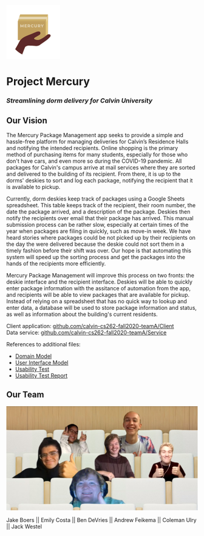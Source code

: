 ![Mercury logo](https://github.com/calvin-cs262-fall2020-teamA/Project/blob/master/assets/logo.png)

# Project Mercury

### *Streamlining dorm delivery for Calvin University*

## Our Vision

The Mercury Package Management app seeks to provide a simple and hassle-free platform for managing deliveries for Calvin’s Residence Halls and notifying the intended recipients. Online shopping is the primary method of purchasing items for many students, especially for those who don't have cars, and even more so during the COVID-19 pandemic. All packages for Calvin's campus arrive at mail services where they are sorted and delivered to the building of its recipient. From there, it is up to the dorms' deskies to sort and log each package, notifying the recipient that it is available to pickup.

Currently, dorm deskies keep track of packages using a Google Sheets spreadsheet. This table keeps track of the recipient, their room number, the date the package arrived, and a description of the package. Deskies then notify the recipients over email that their package has arrived. This manual submission process can be rather slow, especially at certain times of the year when packages are filing in quickly, such as move-in week. We have heard stories where packages could be not picked up by their recipients on the day the were delivered because the deskie could not sort them in a timely fashion before their shift was over. Our hope is that automating this system will speed up the sorting process and get the packages into the hands of the recipients more efficiently. 

Mercury Package Management will improve this process on two fronts: the deskie interface and the recipient interface. Deskies will be able to quickly enter package information with the assitance of automation from the app, and recipients will be able to view packages that are available for pickup. Instead of relying on a spreadsheet that has no quick way to lookup and enter data, a database will be used to store package information and status, as well as information about the building's current residents.  

Client application: [github.com/calvin-cs262-fall2020-teamA/Client](https://github.com/calvin-cs262-fall2020-teamA/Client)  
Data service: [github.com/calvin-cs262-fall2020-teamA/Service](https://github.com/calvin-cs262-fall2020-teamA/Service)

References to additional files:
- [Domain Model](https://github.com/calvin-cs262-fall2020-teamA/Project/blob/master/assets/DomainModel.png)
- [User Interface Model](https://github.com/calvin-cs262-fall2020-teamA/Project/blob/master/assets/UIModel.png)
- [Usability Test](https://github.com/calvin-cs262-fall2020-teamA/Project/blob/master/UsabilityTest.md)
- [Usability Test Report](https://github.com/calvin-cs262-fall2020-teamA/Project/blob/master/UsabilityReport.md)

## Our Team

![Team Photo](https://github.com/calvin-cs262-fall2020-teamA/Project/blob/master/assets/GroupATeamPhoto.jpg)

Jake Boers || Emily Costa || Ben DeVries || Andrew Feikema || Coleman Ulry || Jack Westel  
